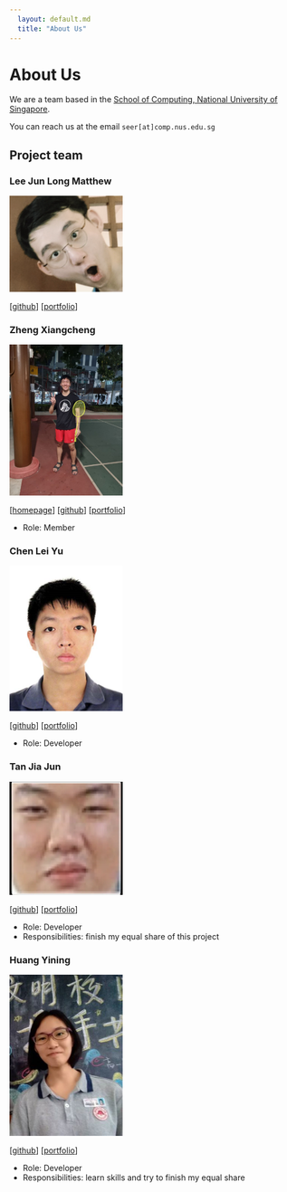 ```yaml
---
  layout: default.md
  title: "About Us"
---
```


# About Us

We are a team based in the [School of Computing, National University of Singapore](http://www.comp.nus.edu.sg).

You can reach us at the email `seer[at]comp.nus.edu.sg`

## Project team


### Lee Jun Long Matthew
<img src="images/flyingsalsa.png" width="200px">

[[github](https://github.com/flyingsalsa)]
[[portfolio](team/flyingsalsa.md)]

### Zheng Xiangcheng

<img src="images/xczheng0105.png" width="200px">

[[homepage](http://www.comp.nus.edu.sg/~damithch)]
[[github](https://github.com/xczheng0105)]
[[portfolio](team/johndoe.md)]


* Role: Member


### Chen Lei Yu

<img src="images/chenleiyu.png" width="200px">

[[github](http://github.com/ChenLeiyu)] [[portfolio](team/johndoe.md)]

* Role: Developer

### Tan Jia Jun

<img src="images/jjtan2002.png" width="200px">

[[github](http://github.com/JJtan2002)]
[[portfolio](team/JJtan2002.md)]

* Role: Developer
* Responsibilities: finish my equal share of this project

### Huang Yining

<img src="images/kitty-001.png" width="200px">

[[github](https://github.com/Kitty-001)]
[[portfolio](team/kitty-001.md)]

* Role: Developer
* Responsibilities: learn skills and try to finish my equal share
